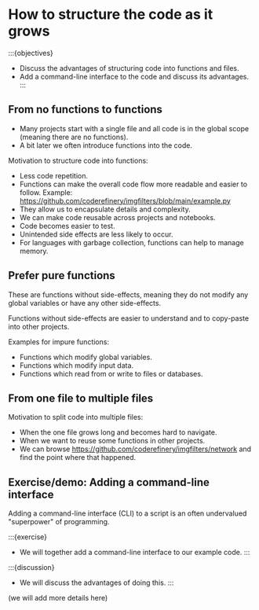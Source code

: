 # How to structure the code as it grows

:::{objectives}
- Discuss the advantages of structuring code into functions and files.
- Add a command-line interface to the code and discuss its advantages.
:::


## From no functions to functions

- Many projects start with a single file and all code is in the global scope (meaning there are no functions).
- A bit later we often introduce functions into the code.

Motivation to structure code into functions:
- Less code repetition.
- Functions can make the overall code flow more readable and easier to follow.
  Example: <https://github.com/coderefinery/imgfilters/blob/main/example.py>
- They allow us to encapsulate details and complexity.
- We can make code reusable across projects and notebooks.
- Code becomes easier to test.
- Unintended side effects are less likely to occur.
- For languages with garbage collection, functions can help to manage memory.


## Prefer pure functions

These are functions without side-effects, meaning they do not modify any global
variables or have any other side-effects.

Functions without side-effects are easier to understand and to copy-paste into
other projects.

Examples for impure functions:
- Functions which modify global variables.
- Functions which modify input data.
- Functions which read from or write to files or databases.


## From one file to multiple files

Motivation to split code into multiple files:
- When the one file grows long and becomes hard to navigate.
- When we want to reuse some functions in other projects.
- We can browse <https://github.com/coderefinery/imgfilters/network> and find the point where that happened.


## Exercise/demo: Adding a command-line interface

Adding a command-line interface (CLI) to a script is an often undervalued "superpower" of programming.

:::{exercise}
- We will together add a command-line interface to our example code.
:::

:::{discussion}
- We will discuss the advantages of doing this.
:::

(we will add more details here)
